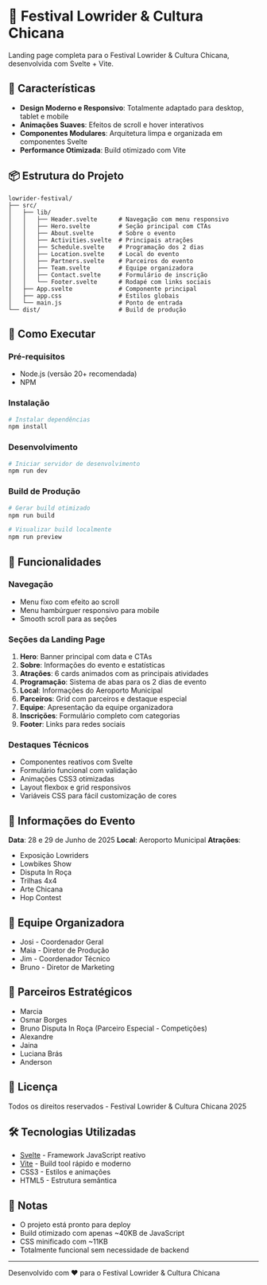 # 🚗 Festival Lowrider & Cultura Chicana

Landing page completa para o Festival Lowrider & Cultura Chicana, desenvolvida com Svelte + Vite.

## 🎨 Características

- **Design Moderno e Responsivo**: Totalmente adaptado para desktop, tablet e mobile
- **Animações Suaves**: Efeitos de scroll e hover interativos
- **Componentes Modulares**: Arquitetura limpa e organizada em componentes Svelte
- **Performance Otimizada**: Build otimizado com Vite

## 📦 Estrutura do Projeto

```
lowrider-festival/
├── src/
│   ├── lib/
│   │   ├── Header.svelte      # Navegação com menu responsivo
│   │   ├── Hero.svelte        # Seção principal com CTAs
│   │   ├── About.svelte       # Sobre o evento
│   │   ├── Activities.svelte  # Principais atrações
│   │   ├── Schedule.svelte    # Programação dos 2 dias
│   │   ├── Location.svelte    # Local do evento
│   │   ├── Partners.svelte    # Parceiros do evento
│   │   ├── Team.svelte        # Equipe organizadora
│   │   ├── Contact.svelte     # Formulário de inscrição
│   │   └── Footer.svelte      # Rodapé com links sociais
│   ├── App.svelte             # Componente principal
│   ├── app.css                # Estilos globais
│   └── main.js                # Ponto de entrada
└── dist/                      # Build de produção
```

## 🚀 Como Executar

### Pré-requisitos

- Node.js (versão 20+ recomendada)
- NPM

### Instalação

```bash
# Instalar dependências
npm install
```

### Desenvolvimento

```bash
# Iniciar servidor de desenvolvimento
npm run dev
```

### Build de Produção

```bash
# Gerar build otimizado
npm run build

# Visualizar build localmente
npm run preview
```

## 📱 Funcionalidades

### Navegação

- Menu fixo com efeito ao scroll
- Menu hambúrguer responsivo para mobile
- Smooth scroll para as seções

### Seções da Landing Page

1. **Hero**: Banner principal com data e CTAs
2. **Sobre**: Informações do evento e estatísticas
3. **Atrações**: 6 cards animados com as principais atividades
4. **Programação**: Sistema de abas para os 2 dias de evento
5. **Local**: Informações do Aeroporto Municipal
6. **Parceiros**: Grid com parceiros e destaque especial
7. **Equipe**: Apresentação da equipe organizadora
8. **Inscrições**: Formulário completo com categorias
9. **Footer**: Links para redes sociais

### Destaques Técnicos

- Componentes reativos com Svelte
- Formulário funcional com validação
- Animações CSS3 otimizadas
- Layout flexbox e grid responsivos
- Variáveis CSS para fácil customização de cores

## 🎯 Informações do Evento

**Data**: 28 e 29 de Junho de 2025
**Local**: Aeroporto Municipal
**Atrações**:

- Exposição Lowriders
- Lowbikes Show
- Disputa In Roça
- Trilhas 4x4
- Arte Chicana
- Hop Contest

## 👥 Equipe Organizadora

- Josi - Coordenador Geral
- Maia - Diretor de Produção
- Jim - Coordenador Técnico
- Bruno - Diretor de Marketing

## 🤝 Parceiros Estratégicos

- Marcia
- Osmar Borges
- Bruno Disputa In Roça (Parceiro Especial - Competições)
- Alexandre
- Jaina
- Luciana Brás
- Anderson

## 📄 Licença

Todos os direitos reservados - Festival Lowrider & Cultura Chicana 2025

## 🛠️ Tecnologias Utilizadas

- [Svelte](https://svelte.dev/) - Framework JavaScript reativo
- [Vite](https://vitejs.dev/) - Build tool rápido e moderno
- CSS3 - Estilos e animações
- HTML5 - Estrutura semântica

## 📝 Notas

- O projeto está pronto para deploy
- Build otimizado com apenas ~40KB de JavaScript
- CSS minificado com ~11KB
- Totalmente funcional sem necessidade de backend

---

Desenvolvido com ❤️ para o Festival Lowrider & Cultura Chicana